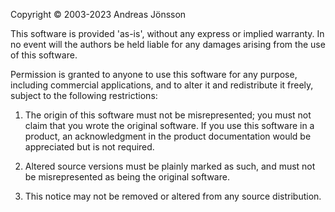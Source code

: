 Copyright © 2003-2023 Andreas Jönsson

This software is provided 'as-is', without any express or implied warranty. In no event will the authors be held liable for any damages arising from the use of this software.

Permission is granted to anyone to use this software for any purpose, including commercial applications, and to alter it and redistribute it freely, subject to the following restrictions:

1. The origin of this software must not be misrepresented; you must not claim that you wrote the original software. If you use this software in a product, an acknowledgment in the product documentation would be appreciated but is not required.

1. Altered source versions must be plainly marked as such, and must not be misrepresented as being the original software.

1. This notice may not be removed or altered from any source distribution.